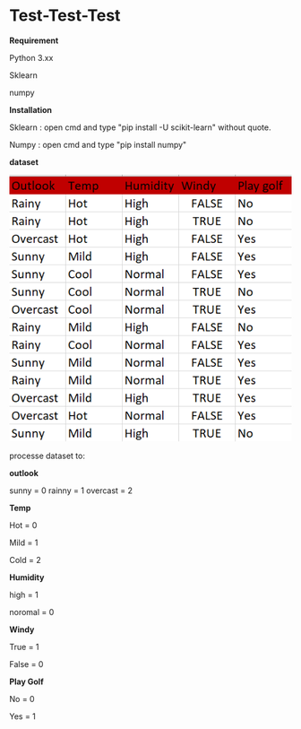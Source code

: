 # Test-Test-Test

**Requirement**

Python 3.xx

Sklearn

numpy

**Installation**

Sklearn : open cmd and type "pip install -U scikit-learn" without quote.

Numpy : open cmd and type "pip install numpy"

**dataset**

![alt text](https://github.com/Jumpy237/Test-Test-Test/blob/master/dataset.PNG)

processe dataset to:

**outlook**

sunny = 0
rainny = 1
overcast = 2

**Temp**

Hot = 0

Mild = 1

Cold = 2

**Humidity**

high = 1

noromal = 0

**Windy**

True = 1

False = 0

**Play Golf**

No = 0

Yes = 1
